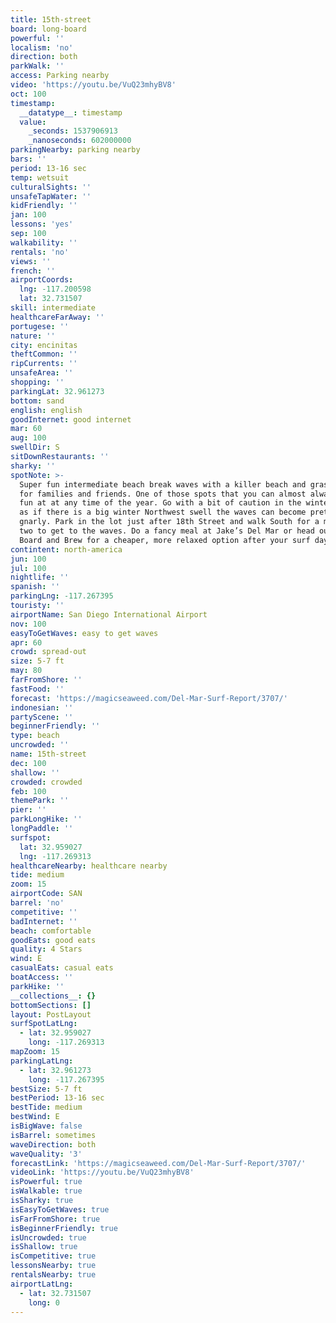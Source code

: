 ```yaml
---
title: 15th-street
board: long-board
powerful: ''
localism: 'no'
direction: both
parkWalk: ''
access: Parking nearby
video: 'https://youtu.be/VuQ23mhyBV8'
oct: 100
timestamp:
  __datatype__: timestamp
  value:
    _seconds: 1537906913
    _nanoseconds: 602000000
parkingNearby: parking nearby
bars: ''
period: 13-16 sec
temp: wetsuit
culturalSights: ''
unsafeTapWater: ''
kidFriendly: ''
jan: 100
lessons: 'yes'
sep: 100
walkability: ''
rentals: 'no'
views: ''
french: ''
airportCoords:
  lng: -117.200598
  lat: 32.731507
skill: intermediate
healthcareFarAway: ''
portugese: ''
nature: ''
city: encinitas
theftCommon: ''
ripCurrents: ''
unsafeArea: ''
shopping: ''
parkingLat: 32.961273
bottom: sand
english: english
goodInternet: good internet
mar: 60
aug: 100
swellDir: S
sitDownRestaurants: ''
sharky: ''
spotNote: >-
  Super fun intermediate beach break waves with a killer beach and grassy area
  for families and friends. One of those spots that you can almost always have
  fun at at any time of the year. Go with a bit of caution in the winter time,
  as if there is a big winter Northwest swell the waves can become pretty
  gnarly. Park in the lot just after 18th Street and walk South for a minute or
  two to get to the waves. Do a fancy meal at Jake’s Del Mar or head out to
  Board and Brew for a cheaper, more relaxed option after your surf day.
contintent: north-america
jun: 100
jul: 100
nightlife: ''
spanish: ''
parkingLng: -117.267395
touristy: ''
airportName: San Diego International Airport
nov: 100
easyToGetWaves: easy to get waves
apr: 60
crowd: spread-out
size: 5-7 ft
may: 80
farFromShore: ''
fastFood: ''
forecast: 'https://magicseaweed.com/Del-Mar-Surf-Report/3707/'
indonesian: ''
partyScene: ''
beginnerFriendly: ''
type: beach
uncrowded: ''
name: 15th-street
dec: 100
shallow: ''
crowded: crowded
feb: 100
themePark: ''
pier: ''
parkLongHike: ''
longPaddle: ''
surfspot:
  lat: 32.959027
  lng: -117.269313
healthcareNearby: healthcare nearby
tide: medium
zoom: 15
airportCode: SAN
barrel: 'no'
competitive: ''
badInternet: ''
beach: comfortable
goodEats: good eats
quality: 4 Stars
wind: E
casualEats: casual eats
boatAccess: ''
parkHike: ''
__collections__: {}
bottomSections: []
layout: PostLayout
surfSpotLatLng:
  - lat: 32.959027
    long: -117.269313
mapZoom: 15
parkingLatLng:
  - lat: 32.961273
    long: -117.267395
bestSize: 5-7 ft
bestPeriod: 13-16 sec
bestTide: medium
bestWind: E
isBigWave: false
isBarrel: sometimes
waveDirection: both
waveQuality: '3'
forecastLink: 'https://magicseaweed.com/Del-Mar-Surf-Report/3707/'
videoLink: 'https://youtu.be/VuQ23mhyBV8'
isPowerful: true
isWalkable: true
isSharky: true
isEasyToGetWaves: true
isFarFromShore: true
isBeginnerFriendly: true
isUncrowded: true
isShallow: true
isCompetitive: true
lessonsNearby: true
rentalsNearby: true
airportLatLng:
  - lat: 32.731507
    long: 0
---
```


